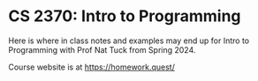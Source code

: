 
# CS 2370: Intro to Programming

Here is where in class notes and examples may end up for Intro to
Programming with Prof Nat Tuck from Spring 2024.

Course website is at https://homework.quest/

